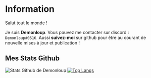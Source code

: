 # Information
Salut tout le monde !

Je suis **Demonloup**. Vous pouvez me contacter sur discord : `Demonloup#0516`.
Aussi **suivez-moi** sur github pour être au courant de nouvelle mises à jour et publication !

## Mes Stats Github
![Stats Github de Demonloup](https://github-readme-stats.vercel.app/api?username=demonloupyt&show_icons=true&theme=tokyonight)
[![Top Langs](https://github-readme-stats.vercel.app/api/top-langs/?username=anuraghazra&layout=compact)](https://github.com/anuraghazra/github-readme-stats)
 
